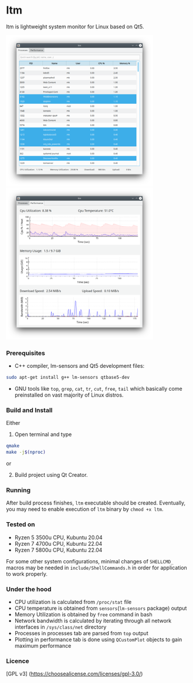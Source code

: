 # ltm

ltm is lightweight system monitor for Linux based on Qt5.

<img src="processes.png" width="400"> <img src="performance.png" width="400">

### Prerequisites

- C++ compiler, lm-sensors and Qt5 development files:
```bash
sudo apt-get install g++ lm-sensors qtbase5-dev
```

- GNU tools like `top`, `grep`, `cat`, `tr`, `cut`, `free`, `tail` which basically come
preinstalled on vast majority of Linux distros.

### Build and Install
Either

1) Open terminal and type 
```bash
qmake
make -j$(nproc)
```
or

2) Build project using Qt Creator.

### Running

After build process finishes, `ltm` executable should be created.
Eventually, you may need to enable execution of `ltm` binary by `chmod +x ltm`.

### Tested on

* Ryzen 5 3500u CPU, Kubuntu 20.04 
* Ryzen 7 4700u CPU, Kubuntu 22.04
* Ryzen 7 5800u CPU, Kubuntu 22.04

For some other system configurations, minimal changes of `SHELLCMD_` macros may be needed in `include/ShellCommands.h` in order for application to work properly.

### Under the hood

- CPU utilization is calculated from `/proc/stat` file
- CPU temperature is obtained from `sensors`(`lm-sensors` package) output
- Memory Utilization is obtained by `free` command in bash
- Network bandwidth is calculated by iterating through all network interfaces in
`/sys/class/net` directory
- Processes in processes tab are parsed from `top` output
- Plotting in performance tab is done using `QCustomPlot` objects to gain maximum performance

### Licence

[GPL v3] (https://choosealicense.com/licenses/gpl-3.0/)
